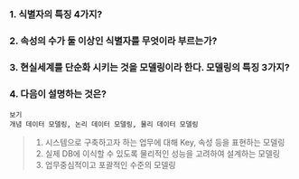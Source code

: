 ### 1. 식별자의 특징 4가지?



### 2.  속성의 수가 둘 이상인 식별자를 무엇이라 부르는가?



### 3. 현실세계를 단순화 시키는 것을 모델링이라 한다. 모델링의 특징 3가지?



### 4. 다음이 설명하는 것은?

```
보기
개념 데이터 모델링, 논리 데이터 모델링, 물리 데이터 모델링
```

> 1. 시스템으로 구축하고자 하는 업무에 대해 Key, 속성 등을 표현하는 모델링
> 2. 실제 DB에 이식할 수 있도록 물리적인 성능을 고려하여 설계하는 모델링
> 3. 업무중심적이고 포괄적인 수준의 모델링

